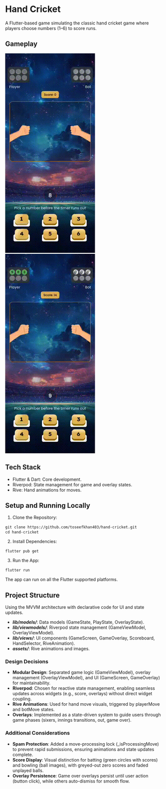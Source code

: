 # Hand Cricket
A Flutter-based game simulating the classic hand cricket game where players choose numbers (1–6) to score runs.

## Gameplay
![Demo Gif 1](assets/demo/hand_cricket_demo_1.gif)
![Demo Gif 2](assets/demo/hand_cricket_demo_2.gif)

## Tech Stack
- Flutter & Dart: Core development.
- Riverpod: State management for game and overlay states.
- Rive: Hand animations for moves.

## Setup and Running Locally

1. Clone the Repository:
```
git clone https://github.com/toseefkhan403/hand-cricket.git
cd hand-cricket
```

2. Install Dependencies:
```
flutter pub get
```

3. Run the App:
```
flutter run
```

The app can run on all the Flutter supported platforms.

## Project Structure
Using the MVVM architecture with declarative code for UI and state updates.

- ***lib/models/***: Data models (GameState, PlayState, OverlayState).
- ***lib/viewmodels/***: Riverpod state management (GameViewModel, OverlayViewModel).
- ***lib/views/***: UI components (GameScreen, GameOverlay, Scoreboard, HandSelector, RiveAnimation).
- ***assets/***: Rive animations and images.

### Design Decisions
- **Modular Design**: Separated game logic (GameViewModel), overlay management (OverlayViewModel), and UI (GameScreen, GameOverlay) for maintainability.
- **Riverpod**: Chosen for reactive state management, enabling seamless updates across widgets (e.g., score, overlays) without direct widget coupling.
- **Rive Animations**: Used for hand move visuals, triggered by playerMove and botMove states.
- **Overlays**: Implemented as a state-driven system to guide users through game phases (sixers, innings transitions, out, game over).

### Additional Considerations

- **Spam Protection**: Added a move-processing lock (_isProcessingMove) to prevent rapid submissions, ensuring animations and state updates complete.
- **Score Display**: Visual distinction for batting (green circles with scores) and bowling (ball images), with greyed-out zero scores and faded unplayed balls.
- **Overlay Persistence**: Game over overlays persist until user action (button click), while others auto-dismiss for smooth flow.

